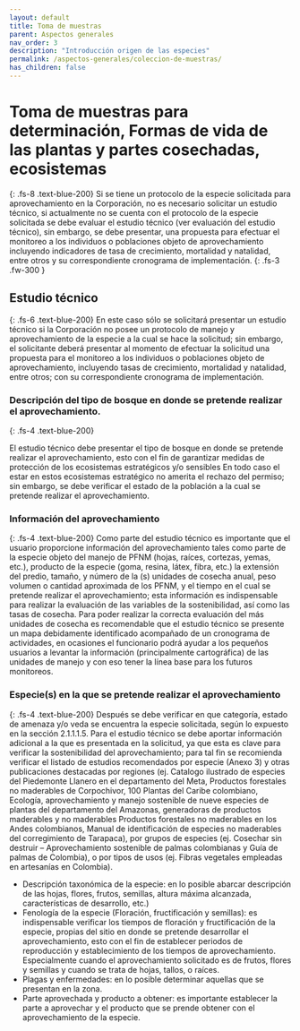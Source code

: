 ```yaml
---
layout: default
title: Toma de muestras
parent: Aspectos generales
nav_order: 3
description: "Introducción origen de las especies"
permalink: /aspectos-generales/coleccion-de-muestras/
has_children: false
---
```

# Toma de muestras para determinación, Formas de vida de las plantas y partes cosechadas, ecosistemas
{: .fs-8 .text-blue-200}
Si se tiene un protocolo de la especie solicitada para aprovechamiento en la Corporación, no es necesario solicitar un estudio técnico, si actualmente no se cuenta con el protocolo de la especie solicitada se debe evaluar el estudio técnico (ver evaluación del estudio técnico), sin embargo, se debe presentar, una propuesta para efectuar el monitoreo a los individuos o poblaciones objeto de aprovechamiento incluyendo indicadores de tasa de crecimiento, mortalidad y natalidad, entre otros y su correspondiente cronograma de implementación. {: .fs-3 .fw-300 }

## Estudio técnico
{: .fs-6 .text-blue-200}
En este caso sólo se solicitará presentar un estudio técnico si la Corporación no posee un protocolo de manejo y aprovechamiento de la especie a la cual se hace la solicitud; sin embargo, el solicitante deberá presentar al momento de efectuar la solicitud una propuesta para el monitoreo a los individuos o poblaciones objeto de aprovechamiento, incluyendo tasas de crecimiento, mortalidad y natalidad, entre otros; con su correspondiente cronograma de implementación.

### Descripción del tipo de bosque en donde se pretende realizar el aprovechamiento.
{: .fs-4 .text-blue-200}

El estudio técnico debe presentar el tipo de bosque en donde se pretende realizar el aprovechamiento, esto con el fin de garantizar medidas de protección de los ecosistemas estratégicos y/o sensibles En todo caso el estar en estos ecosistemas estratégico no amerita el rechazo del permiso; sin embargo, se debe verificar el estado de la población a la cual se pretende realizar el aprovechamiento.

### Información del aprovechamiento
{: .fs-4 .text-blue-200}
Como parte del estudio técnico es importante que el usuario proporcione información del aprovechamiento tales como parte de la especie objeto del manejo de PFNM (hojas, raíces, cortezas, yemas, etc.), producto de la especie (goma, resina, látex, fibra, etc.) la extensión del predio, tamaño, y número de la (s) unidades de cosecha anual, peso volumen o cantidad aproximada de los PFNM, y el tiempo en el cual se pretende realizar el aprovechamiento; esta información es indispensable para realizar la evaluación de las variables de la sostenibilidad, así como las tasas de cosecha. Para poder realizar la correcta evaluación del más unidades de cosecha es recomendable que el estudio técnico se presente un mapa debidamente identificado acompañado de un cronograma de actividades, en ocasiones el funcionario podrá ayudar a los pequeños usuarios a levantar la información (principalmente cartográfica) de las unidades de manejo y con eso tener la línea base para los futuros monitoreos.

### Especie(s) en la que se pretende realizar el aprovechamiento
{: .fs-4 .text-blue-200}
Después se debe verificar en que categoría, estado de amenaza y/o veda se encuentra la especie solicitada, según lo expuesto en la sección 2.1.1.1.5. Para el estudio técnico se debe aportar información adicional a la que es presentada en la solicitud, ya que esta es clave para verificar la sostenibilidad del aprovechamiento; para tal fin se recomienda verificar el listado de estudios recomendados por especie (Anexo 3) y otras publicaciones destacadas por regiones (ej. Catalogo ilustrado de especies del Piedemonte Llanero en el departamento del Meta, Productos forestales no maderables de Corpochivor, 100 Plantas del Caribe colombiano, Ecología, aprovechamiento y manejo sostenible de nueve especies de plantas del departamento del Amazonas, generadoras de productos maderables y no maderables Productos forestales no maderables en los Andes colombianos, Manual de identificación de especies no maderables del corregimiento de Tarapaca), por grupos de especies (ej. Cosechar sin destruir – Aprovechamiento sostenible de palmas colombianas y Guía de palmas de Colombia), o por tipos de usos (ej. Fibras vegetales empleadas en artesanías en Colombia).
* Descripción taxonómica de la especie: en lo posible abarcar descripción de las hojas, flores, frutos, semillas, altura máxima alcanzada, características de desarrollo, etc.)
* Fenología de la especie (Floración, fructificación y semillas): es indispensable verificar los tiempos de floración y fructificación de la especie, propias del sitio en donde se pretende desarrollar el aprovechamiento, esto con el fin de establecer periodos de reproducción y establecimiento de los tiempos de aprovechamiento. Especialmente cuando el aprovechamiento solicitado es de frutos, flores y semillas y cuando se trata de hojas, tallos, o raíces.
* Plagas y enfermedades: en lo posible determinar aquellas que se presentan en la zona.
* Parte aprovechada y producto a obtener: es importante establecer la parte a aprovechar
y el producto que se prende obtener con el aprovechamiento de la especie.
